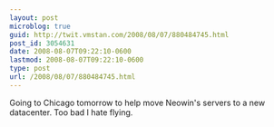 ```yaml
---
layout: post
microblog: true
guid: http://twit.vmstan.com/2008/08/07/880484745.html
post_id: 3054631
date: 2008-08-07T09:22:10-0600
lastmod: 2008-08-07T09:22:10-0600
type: post
url: /2008/08/07/880484745.html
---
```

Going to Chicago tomorrow to help move Neowin's servers to a new datacenter. Too bad I hate flying.
